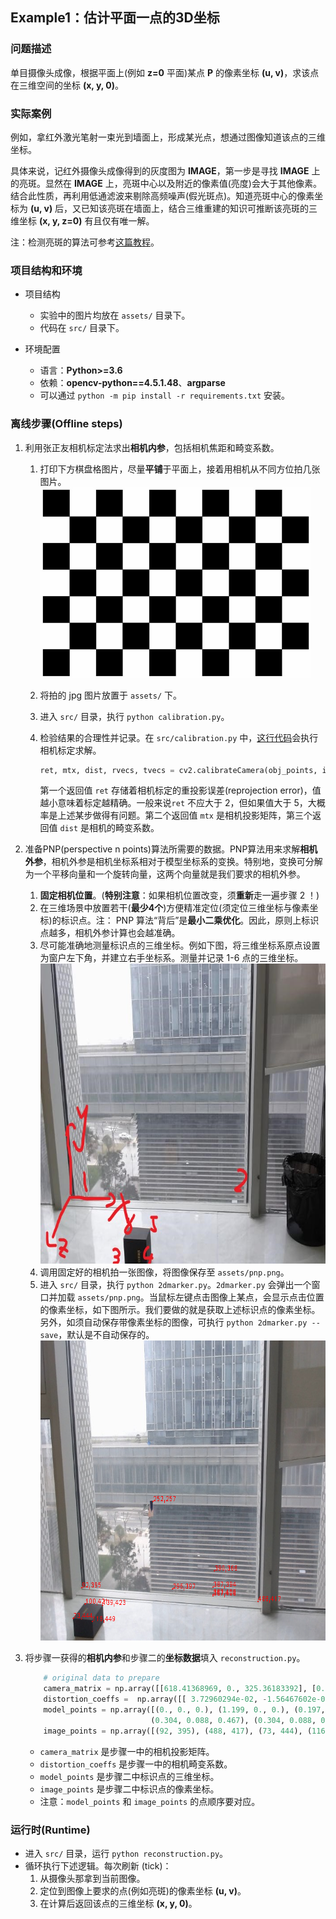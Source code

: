 ## Example1：估计平面一点的3D坐标

### 问题描述

单目摄像头成像，根据平面上(例如 **z=0** 平面)某点 **P** 的像素坐标 **(u, v)**，求该点在三维空间的坐标 **(x, y, 0)**。

### 实际案例

例如，拿红外激光笔射一束光到墙面上，形成某光点，想通过图像知道该点的三维坐标。

具体来说，记红外摄像头成像得到的灰度图为 **IMAGE**，第一步是寻找 **IMAGE** 上的亮斑。显然在 **IMAGE** 上，亮斑中心以及附近的像素值(亮度)会大于其他像素。结合此性质，再利用低通滤波来剔除高频噪声(假光斑点)。知道亮斑中心的像素坐标为 **(u, v)** 后，又已知该亮斑在墙面上，结合三维重建的知识可推断该亮斑的三维坐标 **(x, y, z=0)** 有且仅有唯一解。

注：检测亮斑的算法可参考[这篇教程](https://www.pyimagesearch.com/2016/10/31/detecting-multiple-bright-spots-in-an-image-with-python-and-opencv/)。

### 项目结构和环境

- 项目结构
  - 实验中的图片均放在 `assets/` 目录下。
  - 代码在 `src/` 目录下。

- 环境配置
  - 语言：**Python>=3.6**
  - 依赖：**opencv-python==4.5.1.48**、**argparse**
  - 可以通过 `python -m pip install -r requirements.txt` 安装。

### 离线步骤(Offline steps)

1. 利用张正友相机标定法求出**相机内参**，包括相机焦距和畸变系数。
   1. 打印下方棋盘格图片，尽量**平铺**于平面上，接着用相机从不同方位拍几张图片。<img src="https://github.com/Zju-George/3DReconstructionExample/raw/main/assets/checkerboard.png" alt="HMI" width="433" height="305" align="bottom" />
   
   2. 将拍的 jpg 图片放置于 `assets/` 下。
   3. 进入 `src/` 目录，执行 `python calibration.py`。
   4. 检验结果的合理性并记录。在 `src/calibration.py` 中，[这行代码](https://github.com/Zju-George/3DReconstructionExample/blob/a2ab1cc6d42094d5043bbdafdee6d1865ed5240b/src/calibration.py#L44)会执行相机标定求解。
        ```python
        ret, mtx, dist, rvecs, tvecs = cv2.calibrateCamera(obj_points, img_points, size, None, None)
        ```
        第一个返回值 `ret` 存储着相机标定的重投影误差(reprojection error)，值越小意味着标定越精确。一般来说`ret` 不应大于 2，但如果值大于 5，大概率是上述某步做得有问题。第二个返回值 `mtx` 是相机投影矩阵，第三个返回值 `dist` 是相机的畸变系数。
   

2. 准备PNP(perspective n points)算法所需要的数据。PNP算法用来求解**相机外参**，相机外参是相机坐标系相对于模型坐标系的变换。特别地，变换可分解为一个平移向量和一个旋转向量，这两个向量就是我们要求的相机外参。
   1. **固定相机位置**。(**特别注意**：如果相机位置改变，须**重新**走一遍步骤 2 ！)
   2. 在三维场景中放置若干(**最少4个**)方便精准定位(须定位三维坐标与像素坐标)的标识点。注： PNP 算法“背后”是**最小二乘优化**。因此，原则上标识点越多，相机外参计算也会越准确。
   3. 尽可能准确地测量标识点的三维坐标。例如下图，将三维坐标系原点设置为窗户左下角，并建立右手坐标系。测量并记录 1-6 点的三维坐标。
        <img src="https://github.com/Zju-George/3DReconstructionExample/raw/main/assets/image.jpg" alt="HMI" width="640" height="480" align="bottom" />
   4. 调用固定好的相机拍一张图像，将图像保存至 `assets/pnp.png`。
   5. 进入 `src/` 目录，执行 `python 2dmarker.py`。`2dmarker.py` 会弹出一个窗口并加载 `assets/pnp.png`。当鼠标左键点击图像上某点，会显示点击位置的像素坐标，如下图所示。我们要做的就是获取上述标识点的像素坐标。另外，如须自动保存带像素坐标的图像，可执行 `python 2dmarker.py --save`，默认是不自动保存的。
        <img src="https://github.com/Zju-George/3DReconstructionExample/raw/main/assets/2dmarker.png" alt="HMI" width="640" height="480" align="bottom" />
3. 将步骤一获得的**相机内参**和步骤二的**坐标数据**填入 `reconstruction.py`。
    ```python
        # original data to prepare 
        camera_matrix = np.array([[618.41368969, 0., 325.36183392], [0., 622.17832864, 264.46629453], [0., 0., 1.]], dtype='double')
        distortion_coeffs =  np.array([[ 3.72960294e-02, -1.56467602e-02, -3.25651528e-04, 1.03897830e-03]], dtype='double')
        model_points = np.array([(0., 0., 0.), (1.199, 0., 0.), (0.197, 0.088, 0.467), 
                                (0.304, 0.088, 0.467), (0.304, 0.088, 0.337), (0.197, 0.088, 0.337)])
        image_points = np.array([(92, 395), (488, 417), (73, 444), (116, 447), (139, 423), (98, 419)], dtype='double')
    ```
    - `camera_matrix` 是步骤一中的相机投影矩阵。
    - `distortion_coeffs` 是步骤一中的相机畸变系数。
    - `model_points` 是步骤二中标识点的三维坐标。
    - `image_points` 是步骤二中标识点的像素坐标。
    - 注意：`model_points` 和 `image_points` 的点顺序要对应。


### 运行时(Runtime)
   - 进入 `src/` 目录，运行 `python reconstruction.py`。
   - 循环执行下述逻辑。每次刷新 (tick)：
      1. 从摄像头那拿到当前图像。
      2. 定位到图像上要求的点(例如亮斑)的像素坐标 **(u, v)**。
      3. 在计算后返回该点的三维坐标 **(x, y, 0)**。
